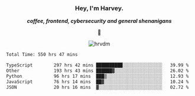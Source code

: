 <div align="center">
    <h3> Hey, I'm Harvey.</h3>
    <p><i><b>coffee, frontend, cybersecurity and general shenanigans</b></i></p>
    <p>👻</p>
</div>

<p align="center">  <img src="https://komarev.com/ghpvc/?username=hrvdm&label=Views&color=252733&style=for-the-badge" alt="hrvdm" /> </p>

<!--START_SECTION:waka-->

```txt
Total Time: 550 hrs 47 mins

TypeScript        297 hrs 42 mins ██████████░░░░░░░░░░░░░░░   39.99 %
Other             193 hrs 43 mins ██████▓░░░░░░░░░░░░░░░░░░   26.02 %
Python            96 hrs 17 mins  ███▒░░░░░░░░░░░░░░░░░░░░░   12.93 %
JavaScript        76 hrs 14 mins  ██▓░░░░░░░░░░░░░░░░░░░░░░   10.24 %
JSON              20 hrs 16 mins  ▓░░░░░░░░░░░░░░░░░░░░░░░░   02.72 %
```

<!--END_SECTION:waka-->
